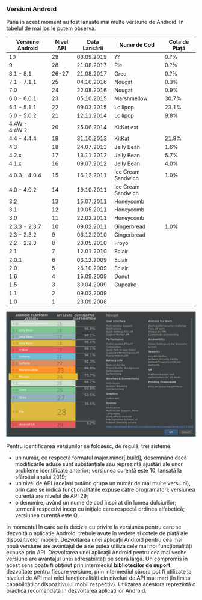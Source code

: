 ### Versiuni Android

Pana in acest moment au fost lansate mai multe versiune de Android. In tabelul
de mai jos le putem observa.

| Versiune Android | Nivel API | Data Lansării |  Nume de Cod       | Cota de Piață |
|------------------|-----------|---------------|--------------------|---------------|
|   10             |    29     |  03.09.2019   |      ??            |      0.?%     |
|   9              |    28     |  21.08.2017   |      Pie           |      0.?%     |
|   8.1 - 8.1      |    26-27  |  21.08.2017   |      Oreo          |      0.?%     |
|   7.1 - 7.1.1    |    25     |  04.10.2016   |      Nougat        |      0.3%     |
|       7.0        |    24     |  22.08.2016   |      Nougat        |      0.9%     |
|   6.0 - 6.0.1    |    23     |  05.10.2015   |    Marshmellow     |     30.7%     |
|   5.1 - 5.1.1    |    22     |  09.03.2015   |      Lollipop      |     23.1%     |
|   5.0 - 5.0.2    |    21     |  12.11.2014   |      Lollipop      |      9.8%     |
|  4.4W - 4.4W.2   |    20     |  25.06.2014   |  KitKat ext        |               |
|   4.4 - 4.4.4    |    19     |  31.10.2013   |       KitKat       |     21.9%     |
|       4.3        |    18     |  24.07.2013   |     Jelly Bean     |      1.6%     |
|      4.2.x       |    17     |  13.11.2012   |     Jelly Bean     |      5.7%     |
|      4.1.x       |    16     |  09.07.2012   |     Jelly Bean     |      4.0%     |
|  4.0.3 - 4.0.4   |    15     |  16.12.2011   |  Ice Cream Sandwich|     1.0%      |
|   4.0 - 4.0.2    |    14     |  19.10.2011   |  Ice Cream Sandwich|               |
|       3.2        |    13     |  15.07.2011   |     Honeycomb      |               |
|       3.1        |    12     |  10.05.2011   |     Honeycomb      |               |
|       3.0        |    11     |  22.02.2011   |     Honeycomb      |               |
|  2.3.3 - 2.3.7   |    10     |  09.02.2011   |    Gingerbread     |     1.0%      |
|   2.3 - 2.3.2    |     9     |  06.12.2010   |    Gingerbread     |               |
|   2.2 - 2.2.3    |     8     |  20.05.2010   |       Froyo        |               |
|       2.1        |     7     |  12.01.2010   |       Eclair       |               |
|      2.0.1       |     6     |  03.12.2009   |       Eclair       |               |
|       2.0        |     5     |  26.10.2009   |       Eclair       |               |
|       1.6        |     4     |  15.09.2009   |       Donut        |               |
|       1.5        |     3     |  30.04.2009   |      Cupcake       |               |
|       1.1        |     2     |  09.02.2009   |                    |               |
|       1.0        |     1     |  23.09.2008   |                    |               |




![](images/android_api_7.png)

Pentru identificarea versiunilor se folosesc, de regulă, trei sisteme:

- un număr, ce respectă formatul major.minor[.build], desemnând dacă
modificările aduse sunt substanțiale sau reprezintă ajustări ale unor probleme
identificate anterior; versiunea curentă este 10, lansată la sfârșitul anului
2019;
- un nivel de API (același putând grupa un număr de mai multe versiuni), prin
care se indică funcționalitățile expuse către programatori; versiunea curentă
are nivelul de API 29;
- o denumire, având un nume de cod inspirat din lumea dulciurilor; termenii
respectivi încep cu inițiale care respectă ordinea alfabetică; versiunea curentă
este Q.

În momentul în care se ia decizia cu privire la versiunea pentru care se
dezvoltă o aplicație Android, trebuie avute în vedere și cotele de piață ale
dispozitivelor mobile. Dezvoltarea unei aplicații Android pentru cea mai nouă
versiune are avantajul de a se putea utiliza cele mai noi funcționalități expuse
prin API. Dezvoltarea unei aplicații Android pentru cea mai veche versiune are
avantajul unei adresabilități pe scară largă. Un compromis în acest sens poate
fi obținut prin intermediul **bibliotecilor de suport**, dezvoltate pentru
fiecare versiune, prin intermediul cărora pot fi utilizate la niveluri de API
mai mici funcționalități din niveluri de API mai mari (în limita capabilităților
dispozitivului mobil respectiv). Utilizarea acestora reprezintă o practică
recomandată în dezvoltarea aplicațiilor Android.